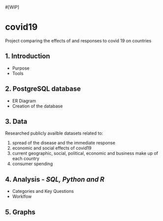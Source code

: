 #[WIP]

# covid19
Project comparing the effects of and responses to covid 19 on countries 


## 1. Introduction
   - Purpose
   - Tools
   
## 2. PostgreSQL database
   - ER Diagram
   - Creation of the database

## 3. Data
Researched publicly availble datasets related to:
1. spread of the disease and the immediate response
2. economic and social effects of covid19
3. current geographic, social, political, economic and business make up of each country
4. consumer spending

## 4. Analysis - *SQL, Python and R*
   - Categories and Key Questions
   - Worklfow

## 5. Graphs
